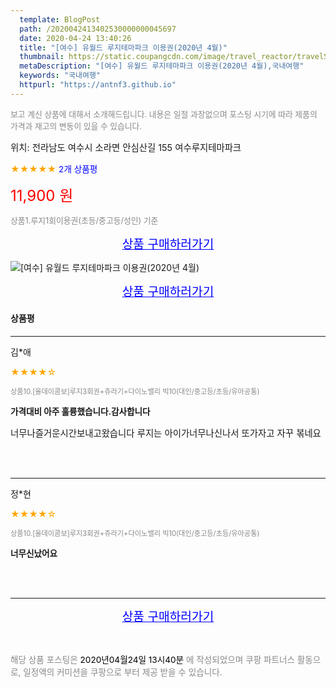 ```yaml
---
  template: BlogPost
  path: /2020042413402530000000045697
  date: 2020-04-24 13:40:26
  title: "[여수] 유월드 루지테마파크 이용권(2020년 4월)"
  thumbnail: https://static.coupangcdn.com/image/travel_reactor/travelSeller/common/A00186398/2ade49c8-4592-449c-b4dc-0e4455a1fdb1.jpg
  metaDescription: "[여수] 유월드 루지테마파크 이용권(2020년 4월),국내여행"
  keywords: "국내여행"
  httpurl: "https://antnf3.github.io"
---
```

  
<span style="color: #888;font-size:0.8rem">보고 계신 상품에 대해서 소개해드립니다.
내용은 일절 과장없으며 포스팅 시기에 따라 제품의 가격과 재고의 변동이 있을 수 있습니다.</span>
  
<span style="font-size: 0.9rem;">위치: 전라남도 여수시 소라면 안심산길 155 여수루지테마파크</span>
  
<span style="color: orange;">★★★★★</span> <span style="color: blue;font-size: 0.85rem;">2개 상품평</span>
  
<span style="color: red;font-size: 1.5rem;">11,900 원</span>
  
<span style="color: #888;font-size:0.8rem">상품1.루지1회이용권(초등/중고등/성인) 기준</span>



<p align="center"><a href="http://me2.do/FQhf6FMS" style="font-size: 1.2rem; color: blue;">상품 구매하러가기</a></p>

![[여수] 유월드 루지테마파크 이용권(2020년 4월)](https://image15.coupangcdn.com/image/travelSeller/common/A00186398/db3115c5-7d90-497a-8889-205a866d5f38.jpg)

<p align="center"><a href="http://me2.do/FQhf6FMS" style="font-size: 1.2rem; color: blue;">상품 구매하러가기</a></p>

#### 상품평
  
---
  
김*애
    
<span style="color: orange;">★★★★☆</span>
    
<span style="color: #888;font-size:0.7rem">상품10.[올데이콤보]루지3회권+쥬라기+다이노밸리 빅10(대인/중고등/초등/유아공통)</span>
    
<span style="font-size:0.85rem">**가격대비 아주 훌륭했습니다.감사합니다**</span>
    
<span style="font-size: 0.9rem;">너무나즐거운시간보내고왔습니다
루지는 아이가너무나신나서 또가자고 자꾸 볶네요</span>
    
<br>
<br>

---
  
정*현
    
<span style="color: orange;">★★★★☆</span>
    
<span style="color: #888;font-size:0.7rem">상품10.[올데이콤보]루지3회권+쥬라기+다이노밸리 빅10(대인/중고등/초등/유아공통)</span>
    
<span style="font-size:0.85rem">**너무신났어요**</span>
    

    
<br>
<br>


  
---
  
<p align="center"><a href="http://me2.do/FQhf6FMS" style="font-size: 1.2rem; color: blue;">상품 구매하러가기</a></p>
  
<br>
  
<span style="font-size: 0.85rem; color: #888;">해당 상품 포스팅은 <span style="color: #000;"> 2020년04월24일 13시40분 </span> 에 작성되었으며 쿠팡 파트너스 활동으로, 일정액의 커미션을 쿠팡으로 부터 제공 받을 수 있습니다.</span>